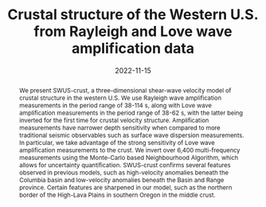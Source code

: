 ---
title: "Crustal structure of the Western U.S. from Rayleigh and Love wave amplification data"

# Authors
# If you created a profile for a user (e.g. the default `admin` user), write the username (folder name) here 
# and it will be replaced with their full name and linked to their profile.
authors:
- W. Sturgeon
- A. M. G. Ferreira
- L. Schardong
- A. Marignier

# Author notes (optional)
author_notes: []

date: "2022-11-15"
doi: ""

# Publication type.
# Legend: 0 = Uncategorized; 1 = Conference paper; 2 = Journal article;
# 3 = Preprint / Working Paper; 4 = Report; 5 = Book; 6 = Book section;
# 7 = Thesis; 8 = Patent
publication_types: ["3"]

# Publication name and optional abbreviated publication name.
publication: "*Journal of Geophysical Research: Solid Earth, submitted*"
publication_short: "*JGR: Solid Earth, submitted*"

abstract: We present SWUS-crust, a three-dimensional shear-wave velocity model of crustal structure in the western U.S. We use Rayleigh wave amplification measurements in the period range of 38-114 s, along with Love wave amplification measurements in the period range of 38-62 s, with the latter being inverted for the first time for crustal velocity structure. Amplification measurements have narrower depth sensitivity when compared to more traditional seismic observables such as surface wave dispersion measurements. In particular, we take advantage of the strong sensitivity of Love wave amplification measurements to the crust. We invert over 6,400 multi-frequency measurements using the Monte-Carlo based Neighbourhood Algorithm, which allows for uncertainty quantification. SWUS-crust confirms several features observed in previous models, such as high-velocity anomalies beneath the Columbia basin and low-velocity anomalies beneath the Basin and Range province. Certain features are sharpened in our model, such as the northern border of the High-Lava Plains in southern Oregon in the middle crust. 

tags: []

# Custom links (uncomment lines below)
links:
# - name: URL
#   url: 
#   icon_pack: fas
#   icon: globe
---